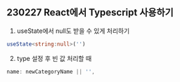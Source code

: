 ## 230227 React에서 Typescript 사용하기

1. useState에서 null도 받을 수 있게 처리하기

```ts
useState<string:null>('')
```

2. type 설정 후 빈 값 처리할 때

```ts
name: newCategoryName || '',
```
